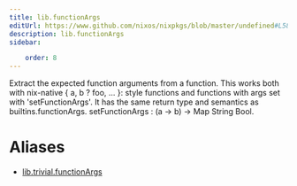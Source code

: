 ```yaml
---
title: lib.functionArgs
editUrl: https://www.github.com/nixos/nixpkgs/blob/master/undefined#L589C18
description: lib.functionArgs
sidebar:

    order: 8
---
```


Extract the expected function arguments from a function.
This works both with nix-native { a, b ? foo, ... }: style
functions and functions with args set with 'setFunctionArgs'. It
has the same return type and semantics as builtins.functionArgs.
setFunctionArgs : (a → b) → Map String Bool.


# Aliases

- [lib.trivial.functionArgs](/nix-doc-comments/reference/lib/trivial/lib-trivial-functionargs)


